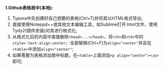 **1.Github表格居中(本地):**

1. Typora中先创建好自己想要的表格(Ctrl+T)并将其以HTML格式导出; 
2. 直接使用Noteppd++或其他文本编辑工具，如Sublime打开.html文件，使用Tydy2(插件安装)对其进行格式化;
3. 从格式化后的内容中直接删除`<head>...</head>`、将`<th>`和`<td>`中的`style='text-align:center;'`全部替换(Ctrl+F)为`align="center"`并且在`<table>`中添加`align="center"`;
4. 如果需要为表格添加居中标题，在`<table>`上面添加`<p align="center"></p>`即可;
